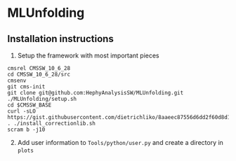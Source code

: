 # MLUnfolding

## Installation instructions

1. Setup the framework with most important pieces  
```
cmsrel CMSSW_10_6_28
cd CMSSW_10_6_28/src
cmsenv
git cms-init
git clone git@github.com:HephyAnalysisSW/MLUnfolding.git
./MLUnfolding/setup.sh
cd $CMSSW_BASE
curl -sLO https://gist.githubusercontent.com/dietrichliko/8aaeec87556d6dd2f60d8d1ad91b4762/raw/a34563dfa03e4db62bb9d7bf8e5bf0c1729595e3/install_correctionlib.sh
. ./install_correctionlib.sh
scram b -j10
```

2. Add user information to ```Tools/python/user.py``` and create a directory in ```plots```
